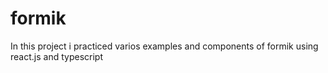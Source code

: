 # formik

In this project i practiced varios examples and components of formik using react.js and typescript
